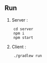 ## Run
1) Server :
```
    cd server
    npm i
    npm start
```

2) Client :
```
    ./gradlew run
```